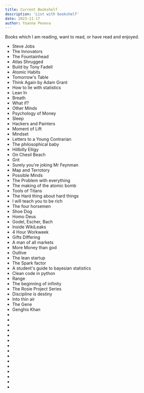```yaml
---
title: Current Bookshelf
description: 'List with bookshelf'
date: 2023-11-17
author: Yoanna Peneva
---
```


Books which I am reading, want to read, or have read and enjoyed. 


<ul>
  <li>Steve Jobs</li>
  <li>The Innovators</li>
  <li>The Fountainhead</li>
  <li>Atlas Shrugged</li>
  <li>Build by Tony Fadell</li>
  <li>Atomic Habits</li>
  <li>Tomorrow's Table</li>
  <li>Think Again by Adam Grant</li>
  <li>How to lie with statistics</li>
  <li>Lean In</li>
  <li>Breath</li>
  <li>What if?</li>
  <li>Other Minds</li>
  <li>Psychology of Money</li>
  <li>Sleep</li>
  <li>Hackers and Painters</li>
  <li>Moment of Lift</li>
  <li>Mindset</li>
  <li>Letters to a Young Contrarian</li>
  <li>The philosophical baby</li>
  <li>Hillbilly Elligy</li>
  <li>On Chesil Beach</li>
  <li>Grit</li>
  <li>Surely you're joking Mr Feynman</li>
  <li>Map and Terrotory</li>
  <li>Possible Minds</li>
  <li>The Problem with everything</li>
  <li>The making of the atomic bomb</li>
  <li>Tools of Titans</li>
  <li>The Hard thing about hard things</li>
  <li>I will teach you to be rich</li>
  <li>The four horsemen</li>
  <li>Shoe Dog</li>
  <li>Homo Deus</li>
  <li>Godel, Escher, Bach</li>
  <li>Inside WikiLeaks</li>
  <li>4 Hour Workweek</li>
  <li>Gifts DIffering</li>
  <li>A man of all markets</li>
  <li>More Money than god</li>
  <li>Outlive</li>
  <li>The lean startup</li>
  <li>The Spark factor</li>
  <li>A student's guide to bayesian statistics</li>
  <li>Clean code in python</li>
  <li>Range</li>
  <li>The beginning of infinity</li>
  <li>The Rosie Project Series</li>
  <li>Discipline is destiny</li>
  <li>Into thin air</li>
  <li>The Gene</li>
  <li>Genghis Khan</li>
  <li></li>
  <li></li>
  <li></li>
  <li></li>
  <li></li>
  <li></li>
  <li></li>
  <li></li>
  <li></li>
  <li></li>
  <li></li>
  <li></li>
  <li></li>
  <li></li>
  <li></li>

</ul>	
